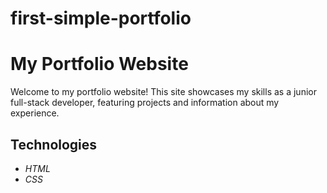 # first-simple-portfolio
# My Portfolio Website

Welcome to my portfolio website! This site showcases my skills as a junior full-stack developer, featuring projects and information about my experience.


## Technologies

- *HTML*
- *CSS*
